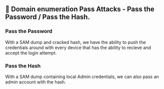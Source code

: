## 🚩 Domain enumeration Pass Attacks - Pass the Password / Pass the Hash.  

### Pass the Password  
With a SAM dump and cracked hash, we have the ability to push the credentials around with every device that has the ability to recieve and accept the login attempt.

### Pass the Hash  
With a SAM dump containing local Admin credentials, we can also pass an admin account with the hash.
